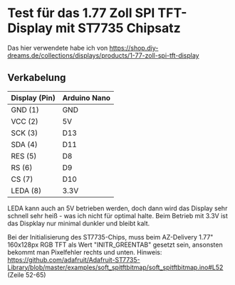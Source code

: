 # Test für das 1.77 Zoll SPI TFT-Display mit ST7735 Chipsatz

Das hier verwendete habe ich von https://shop.diy-dreams.de/collections/displays/products/1-77-zoll-spi-tft-display

## Verkabelung

| Display (Pin) | Arduino Nano |
|--------|--------|
|GND  (1) | GND|
|VCC  (2) | 5V|
|SCK  (3) | D13|
|SDA  (4) | D11|
|RES  (5) | D8|
|RS   (6) | D9|
|CS   (7) | D10|
|LEDA (8) | 3.3V|


LEDA kann auch an 5V betrieben werden, doch dann wird das Display sehr schnell sehr heiß - was ich nicht für optimal halte. Beim Betrieb mit 3.3V ist das Dispklay nur minimal dunkler und bleibt kalt.

Bei der Initialisierung  des ST7735-Chips, muss beim AZ-Delivery 1.77" 160x128px RGB TFT als Wert "INITR_GREENTAB" gesetzt sein, ansonsten bekommt man Pixelfehler rechts und unten.
Hinweis: https://github.com/adafruit/Adafruit-ST7735-Library/blob/master/examples/soft_spitftbitmap/soft_spitftbitmap.ino#L52 (Zeile 52-65)
